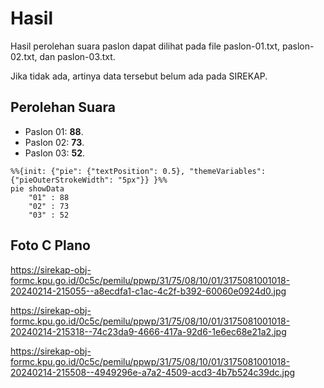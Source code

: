 # Hasil

Hasil perolehan suara paslon dapat dilihat pada file paslon-01.txt, paslon-02.txt, dan paslon-03.txt.

Jika tidak ada, artinya data tersebut belum ada pada SIREKAP.

## Perolehan Suara

 * Paslon 01: **88**.
 * Paslon 02: **73**.
 * Paslon 03: **52**.

```mermaid
%%{init: {"pie": {"textPosition": 0.5}, "themeVariables": {"pieOuterStrokeWidth": "5px"}} }%%
pie showData
    "01" : 88
    "02" : 73
    "03" : 52
```
## Foto C Plano

https://sirekap-obj-formc.kpu.go.id/0c5c/pemilu/ppwp/31/75/08/10/01/3175081001018-20240214-215055--a8ecdfa1-c1ac-4c2f-b392-60060e0924d0.jpg

https://sirekap-obj-formc.kpu.go.id/0c5c/pemilu/ppwp/31/75/08/10/01/3175081001018-20240214-215318--74c23da9-4666-417a-92d6-1e6ec68e21a2.jpg

https://sirekap-obj-formc.kpu.go.id/0c5c/pemilu/ppwp/31/75/08/10/01/3175081001018-20240214-215508--4949296e-a7a2-4509-acd3-4b7b524c39dc.jpg
